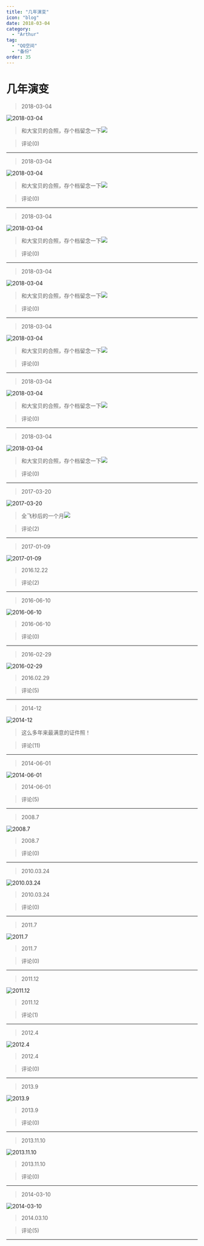 ```yaml
---
title: "几年演变"
icon: "blog"
date: 2018-03-04
category:
  - "Arthur"
tag:
  - "QQ空间"
  - "备份"
order: 35
---
```

# 几年演变

> 2018-03-04

![2018-03-04](https://pan.4a1801.life:11443/d/public/Qzone/Albums/其他/几年演变/01_2018-03-04_BA709050.webp)

> 和大宝贝的合照，存个档留念一下![](https://pan.4a1801.life:11443/d/public/Qzone/Common/images/e113.gif)

> 评论(0)

---

> 2018-03-04

![2018-03-04](https://pan.4a1801.life:11443/d/public/Qzone/Albums/其他/几年演变/02_2018-03-04_92017E60.webp)

> 和大宝贝的合照，存个档留念一下![](https://pan.4a1801.life:11443/d/public/Qzone/Common/images/e113.gif)

> 评论(0)

---

> 2018-03-04

![2018-03-04](https://pan.4a1801.life:11443/d/public/Qzone/Albums/其他/几年演变/03_2018-03-04_7B41A6C5.webp)

> 和大宝贝的合照，存个档留念一下![](https://pan.4a1801.life:11443/d/public/Qzone/Common/images/e113.gif)

> 评论(0)

---

> 2018-03-04

![2018-03-04](https://pan.4a1801.life:11443/d/public/Qzone/Albums/其他/几年演变/04_2018-03-04_B20EEB50.webp)

> 和大宝贝的合照，存个档留念一下![](https://pan.4a1801.life:11443/d/public/Qzone/Common/images/e113.gif)

> 评论(0)

---

> 2018-03-04

![2018-03-04](https://pan.4a1801.life:11443/d/public/Qzone/Albums/其他/几年演变/05_2018-03-04_D72F03B8.webp)

> 和大宝贝的合照，存个档留念一下![](https://pan.4a1801.life:11443/d/public/Qzone/Common/images/e113.gif)

> 评论(0)

---

> 2018-03-04

![2018-03-04](https://pan.4a1801.life:11443/d/public/Qzone/Albums/其他/几年演变/06_2018-03-04_99D7EB5C.webp)

> 和大宝贝的合照，存个档留念一下![](https://pan.4a1801.life:11443/d/public/Qzone/Common/images/e113.gif)

> 评论(0)

---

> 2018-03-04

![2018-03-04](https://pan.4a1801.life:11443/d/public/Qzone/Albums/其他/几年演变/07_2018-03-04_82927438.webp)

> 和大宝贝的合照，存个档留念一下![](https://pan.4a1801.life:11443/d/public/Qzone/Common/images/e113.gif)

> 评论(0)

---

> 2017-03-20

![2017-03-20](https://pan.4a1801.life:11443/d/public/Qzone/Albums/其他/几年演变/08_2017-03-20_D3A5DC6A.webp)

> 全飞秒后的一个月![](https://pan.4a1801.life:11443/d/public/Qzone/Common/images/e113.gif)

> 评论(2)

---

> 2017-01-09

![2017-01-09](https://pan.4a1801.life:11443/d/public/Qzone/Albums/其他/几年演变/09_2017-01-09_F7EC0AF9.webp)

> 2016.12.22

> 评论(2)

---

> 2016-06-10

![2016-06-10](https://pan.4a1801.life:11443/d/public/Qzone/Albums/其他/几年演变/10_2016-06-10_B0BCE375.webp)

> 2016-06-10

> 评论(0)

---

> 2016-02-29

![2016-02-29](https://pan.4a1801.life:11443/d/public/Qzone/Albums/其他/几年演变/11_2016-02-29_B791FEF6.webp)

> 2016.02.29

> 评论(5)

---

> 2014-12

![2014-12](https://pan.4a1801.life:11443/d/public/Qzone/Albums/其他/几年演变/12_2014-12_22CF9683.webp)

> 这么多年来最满意的证件照！

> 评论(11)

---

> 2014-06-01

![2014-06-01](https://pan.4a1801.life:11443/d/public/Qzone/Albums/其他/几年演变/13_2014-06-01_B836492E.webp)

> 2014-06-01

> 评论(5)

---

> 2008.7

![2008.7](https://pan.4a1801.life:11443/d/public/Qzone/Albums/其他/几年演变/14_2008.7_235B0767.webp)

> 2008.7

> 评论(0)

---

> 2010.03.24

![2010.03.24](https://pan.4a1801.life:11443/d/public/Qzone/Albums/其他/几年演变/15_2010.03.24_A0D2D48C.webp)

> 2010.03.24

> 评论(0)

---

> 2011.7

![2011.7](https://pan.4a1801.life:11443/d/public/Qzone/Albums/其他/几年演变/16_2011.7_C92F7846.webp)

> 2011.7

> 评论(0)

---

> 2011.12

![2011.12](https://pan.4a1801.life:11443/d/public/Qzone/Albums/其他/几年演变/17_2011.12_96B62F0B.webp)

> 2011.12

> 评论(1)

---

> 2012.4

![2012.4](https://pan.4a1801.life:11443/d/public/Qzone/Albums/其他/几年演变/18_2012.4_1035F3A7.webp)

> 2012.4

> 评论(0)

---

> 2013.9

![2013.9](https://pan.4a1801.life:11443/d/public/Qzone/Albums/其他/几年演变/19_2013.9_89A5CD3D.webp)

> 2013.9

> 评论(0)

---

> 2013.11.10

![2013.11.10](https://pan.4a1801.life:11443/d/public/Qzone/Albums/其他/几年演变/20_2013.11.10_851A39CA.webp)

> 2013.11.10

> 评论(0)

---

> 2014-03-10

![2014-03-10](https://pan.4a1801.life:11443/d/public/Qzone/Albums/其他/几年演变/21_2014-03-10_8AB8ED32.webp)

> 2014.03.10

> 评论(5)

---
